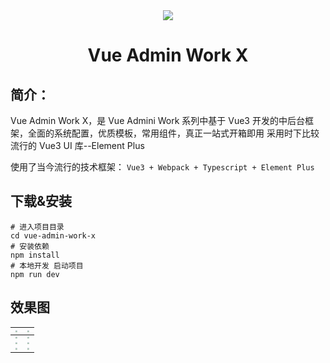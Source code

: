 
<div align="center"><img src="http://qingqingxuan.gitee.io/img/logo.png" /></div>
<h1 align = "center">Vue Admin Work X</h1>

## 简介：

Vue Admin Work X，是 Vue Admini Work 系列中基于 Vue3 开发的中后台框架，全面的系统配置，优质模板，常用组件，真正一站式开箱即用 采用时下比较流行的 Vue3 UI 库--Element Plus

使用了当今流行的技术框架： `Vue3 + Webpack + Typescript + Element Plus`


## 下载&安装

```
# 进入项目目录
cd vue-admin-work-x
# 安装依赖
npm install
# 本地开发 启动项目
npm run dev
```


## 效果图

| <img src="http://qingqingxuan.gitee.io/img/project-image-1.png" style="zoom:20%;" /> | <img src="http://qingqingxuan.gitee.io/img/project-image-2.jpg" style="zoom:20%;" /> |
| :----------------------------------------------------------------------------------: | ------------------------------------------------------------------------------------ |
| <img src="http://qingqingxuan.gitee.io/img/project-image-3.png" style="zoom:20%;" /> | <img src="http://qingqingxuan.gitee.io/img/project-image-4.png" style="zoom:20%;" /> |
| <img src="http://qingqingxuan.gitee.io/img/project-image-5.png" style="zoom:20%;" /> | <img src="http://qingqingxuan.gitee.io/img/project-image-6.png" style="zoom:20%;" /> |
| <img src="http://qingqingxuan.gitee.io/img/project-image-7.png" style="zoom:20%;" /> | <img src="http://qingqingxuan.gitee.io/img/project-image-8.png" style="zoom:20%;" /> |

